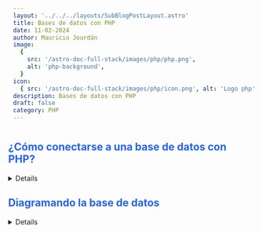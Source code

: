 ```yaml
---
layout: '../../../layouts/SubBlogPostLayout.astro'
title: Bases de datos con PHP
date: 11-02-2024
author: Mauricio Jourdán
image:
  {
    src: '/astro-doc-full-stack/images/php/php.png',
    alt: 'php-background',
  }
icon:
  { src: '/astro-doc-full-stack/images/php/icon.png', alt: 'Logo php' }
description: Bases de datos con PHP
draft: false
category: PHP
---
```

<style>
  h1 { color: #713f12; }
  h2 { color: #2563eb; }
  h3 { color: #a855f7; }
  img {
    width: 100%;
    height: 100%;
    object-fit: cover;
  }
  pre {
    padding: 10px;
  }
    table {
    border-collapse: collapse; /* Elimina el espacio entre las celdas */
    width: 100%; /* Ancho de la tabla */
    margin: 0 auto; /* Centrar la tabla */
    text-align: center;
  }

  th, td {
    border: 1px solid #ddd; /* Borde de las celdas */
    padding: 8px; /* Relleno de las celdas */
    /* text-align: left;  */
  }

  th {
    background-color: #f2f2f2; /* Color de fondo del encabezado */
    font-weight: bold; /* Peso de la fuente del encabezado */
  }

  tr:nth-child(even) {
    background-color: #f9f9f9; /* Color de fondo de las filas pares */
  }  
</style>

## ¿Cómo conectarse a una base de datos con PHP?

<details>

Una base de datos es un conjunto de tablas que nos permiten almacenar datos de nuestra aplicación. Estas utilizan su propio lenguaje conocido como SQL y dependiendo del lenguaje que usemos en nuestro Back podemos interactuar con la base de datos dependiendo de las sentencias SQL que le inyectemos en nuestro código.

Tenemos 2 tipos de bases de datos

- Relacionales: Almacenan datos que pueden relacionarse en diferentes tablas.
- No relacionales: Guardan datos como objetos o colecciones en formato JSON

</details>

## Diagramando la base de datos

<details>



</details>